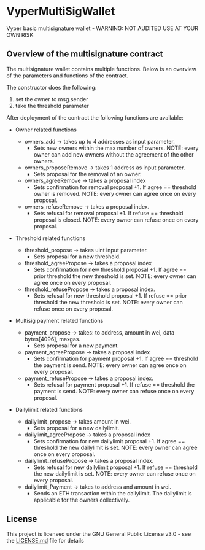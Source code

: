 # VyperMultiSigWallet

Vyper basic multisignature wallet - WARNING: NOT AUDITED USE AT YOUR OWN RISK

## Overview of the multisignature contract
The multisignature wallet contains multiple functions. Below is an overview of the parameters and functions of the contract.

The constructor does the following:
  1) set the owner to msg.sender
  2) take the threshold parameter

After deployment of the contract the following functions are available:

* Owner related functions
  * owners_add -> takes up to 4 addresses as input parameter. 
    * Sets new owners within the max number of owners. NOTE: every owner can add new owners without the agreement of the other owners.
  * owners_proposeRemove -> takes 1 address as input parameter.
    * Sets proposal for the removal of an owner.
  * owners_agreeRemove -> takes a proposal index 
    * Sets confirmation for removal proposal +1. If agree == threshold owner is removed. NOTE: every owner can agree once on every proposal.
  * owners_refuseRemove -> takes a proposal index.
    * Sets refusal for removal proposal +1. If refuse == threshold proposal is closed. NOTE: every owner can refuse once on every proposal.
    

* Threshold related functions
  * threshold_propose -> takes uint input parameter.
    * Sets proposal for a new threshold.
  * threshold_agreePropose -> takes a proposal index 
    * Sets confirmation for new threshold proposal +1. If agree == prior threshold the new threshold is set. NOTE: every owner can agree once on every proposal.
  * threshold_refusePropose -> takes a proposal index.
    * Sets refusal for new threshold proposal +1. If refuse == prior threshold the new threshold is set. NOTE: every owner can refuse once on every proposal.
    
* Multisig payment related functions
  * payment_propose -> takes: to address, amount in wei, data bytes[4096], maxgas.
    * Sets proposal for a new payment.
  * payment_agreePropose -> takes a proposal index 
    * Sets confirmation for payment proposal +1. If agree == threshold the payment is send. NOTE: every owner can agree once on every proposal.
  * payment_refusePropose -> takes a proposal index.
    * Sets refusal for payment proposal +1. If refuse == threshold the payment is send. NOTE: every owner can refuse once on every proposal.
    
* Dailylimit related functions
  * dailylimit_propose -> takes amount in wei.
    * Sets proposal for a new dailylimit.
  * dailylimit_agreePropose -> takes a proposal index 
    * Sets confirmation for new dailylimit proposal +1. If agree == threshold the new dailylimit is set. NOTE: every owner can agree once on every proposal.
  * dailylimit_refusePropose -> takes a proposal index.
    * Sets refusal for new dailylimit proposal +1. If refuse == threshold the new dailylimit is set. NOTE: every owner can refuse once on every proposal.
  * dailylimit_Payment -> takes to address and amount in wei.
    * Sends an ETH transaction within the dailylimit. The dailylimit is applicable for the owners collectively.
    
## License
This project is licensed under the GNU General Public License v3.0 - see the [LICENSE.md](LICENSE.md) file for details

   
